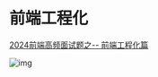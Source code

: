 # 前端工程化

[2024前端高频面试题之-- 前端工程化篇](https://juejin.cn/post/7350535815132659749)

![img](https://cdn.jsdelivr.net/gh/claude-hub/cloud-img@main/2024/09/202409221724408.awebp)

